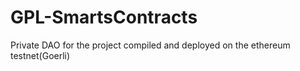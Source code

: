# GPL-SmartsContracts
Private DAO for the project compiled and deployed on the ethereum testnet(Goerli)
